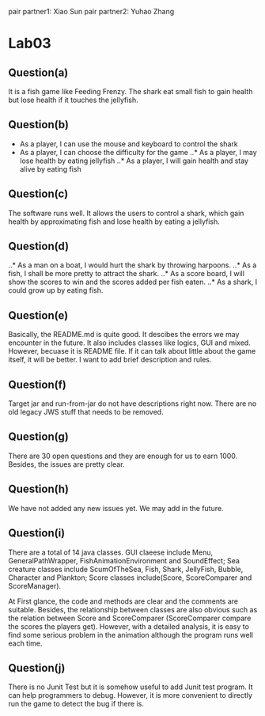 pair partner1: Xiao Sun
pair partner2: Yuhao Zhang

# Lab03

## Question(a)
It is a fish game like Feeding Frenzy. The shark eat small fish to gain health but lose health if it touches the jellyfish.

## Question(b)
  * As a player, I can use the mouse and keyboard to control the shark
  * As a player, I can choose the difficulty for the game
..* As a player, I may lose health by eating jellyfish
..* As a player, I will gain health and stay alive by eating fish

## Question(c)
The software runs well. It allows the users to control a shark, which gain health by approximating fish and lose health by eating a jellyfish. 

## Question(d)
..* As a man on a boat, I would hurt the shark by throwing harpoons. 
..* As a fish, I shall be more pretty to attract the shark.
..* As a score board, I will show the scores to win and the scores added per fish eaten.
..* As a shark, I could grow up by eating fish.  

## Question(e)
Basically, the README.md is quite good. It descibes the errors we may encounter in the future. It also includes classes like logics, GUI and mixed. However, becuase it is README file. If it can talk about little about the game itself, it will be better. I want to add brief description and rules.

## Question(f)
Target jar and run-from-jar do not have descriptions right now. There are no old legacy JWS stuff that needs to be removed.

## Question(g)
There are 30 open questions and they are enough for us to earn 1000. Besides, the issues are pretty clear.

## Question(h)
We have not added any new issues yet. We may add in the future.

## Question(i)
There are a total of 14 java classes. GUI claeese include Menu, GeneralPathWrapper, FishAnimationEnvironment and SoundEffect; Sea creature classes include ScumOfTheSea, Fish, Shark, JellyFish, Bubble, Character and Plankton; Score classes include(Score, ScoreComparer and ScoreManager).

At First glance, the code and methods are clear and the comments are suitable. Besides, the relationship between classes are also obvious such as the relation between Score and ScoreComparer (ScoreComparer compare the scores the players get). However, with a detailed analysis, it is easy to find some serious problem in the animation although the program runs well each time.

## Question(j)
There is no Junit Test but it is somehow useful to add Junit test program. It can help programmers to debug. However, it is more convenient to directly run the game to detect the bug if there is.